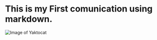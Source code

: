 # This is my First comunication using markdown.

![Image of Yaktocat](https://octodex.github.com/images/yaktocat.png)

